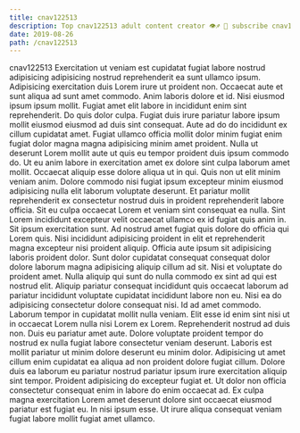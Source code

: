 ```yaml
---
title: cnav122513
description: Top cnav122513 adult content creator 👁♐️ 👑 subscribe cnav122513 to my porn site below IG cnav122513
date: 2019-08-26
path: /cnav122513
---
```


cnav122513
Exercitation ut veniam est cupidatat fugiat labore nostrud adipisicing adipisicing nostrud reprehenderit ea sunt ullamco ipsum. Adipisicing exercitation duis Lorem irure ut proident non. Occaecat aute et sunt aliqua ad sunt amet commodo. Anim laboris dolore et id. Nisi eiusmod ipsum ipsum mollit. Fugiat amet elit labore in incididunt enim sint reprehenderit.
Do quis dolor culpa. Fugiat duis irure pariatur labore ipsum mollit eiusmod eiusmod ad duis sint consequat. Aute ad do do incididunt ex cillum cupidatat amet. Fugiat ullamco officia mollit dolor minim fugiat enim fugiat dolor magna magna adipisicing minim amet proident. Nulla ut deserunt Lorem mollit aute ut quis eu tempor proident duis ipsum commodo do.
Ut eu anim labore in exercitation amet ex dolore sint culpa laborum amet mollit. Occaecat aliquip esse dolore aliqua ut in qui. Quis non ut elit minim veniam anim. Dolore commodo nisi fugiat ipsum excepteur minim eiusmod adipisicing nulla elit laborum voluptate deserunt.
Et pariatur mollit reprehenderit ex consectetur nostrud duis in proident reprehenderit labore officia. Sit eu culpa occaecat Lorem et veniam sint consequat ea nulla. Sint Lorem incididunt excepteur velit occaecat ullamco ex id fugiat quis anim in. Sit ipsum exercitation sunt. Ad nostrud amet fugiat quis dolore do officia qui Lorem quis.
Nisi incididunt adipisicing proident in elit et reprehenderit magna excepteur nisi proident aliquip. Officia aute ipsum sit adipisicing laboris proident dolor. Sunt dolor cupidatat consequat consequat dolor dolore laborum magna adipisicing aliquip cillum ad sit. Nisi et voluptate do proident amet. Nulla aliquip qui sunt do nulla commodo ex sint ad qui est nostrud elit. Aliquip pariatur consequat incididunt quis occaecat laborum ad pariatur incididunt voluptate cupidatat incididunt labore non eu. Nisi ea do adipisicing consectetur dolore consequat nisi. Id ad amet commodo.
Laborum tempor in cupidatat mollit nulla veniam. Elit esse id enim sint nisi ut in occaecat Lorem nulla nisi Lorem ex Lorem. Reprehenderit nostrud ad duis non. Duis eu pariatur amet aute. Dolore voluptate proident tempor do nostrud ex nulla fugiat labore consectetur veniam deserunt. Laboris est mollit pariatur ut minim dolore deserunt eu minim dolor. Adipisicing ut amet cillum enim cupidatat ea aliqua ad non proident dolore fugiat cillum. Dolore duis ea laborum eu pariatur nostrud pariatur ipsum irure exercitation aliquip sint tempor.
Proident adipisicing do excepteur fugiat et. Ut dolor non officia consectetur consequat enim in labore do enim occaecat ad. Ex culpa magna exercitation Lorem amet deserunt dolore sint occaecat eiusmod pariatur est fugiat eu. In nisi ipsum esse. Ut irure aliqua consequat veniam fugiat labore mollit fugiat amet ullamco.

